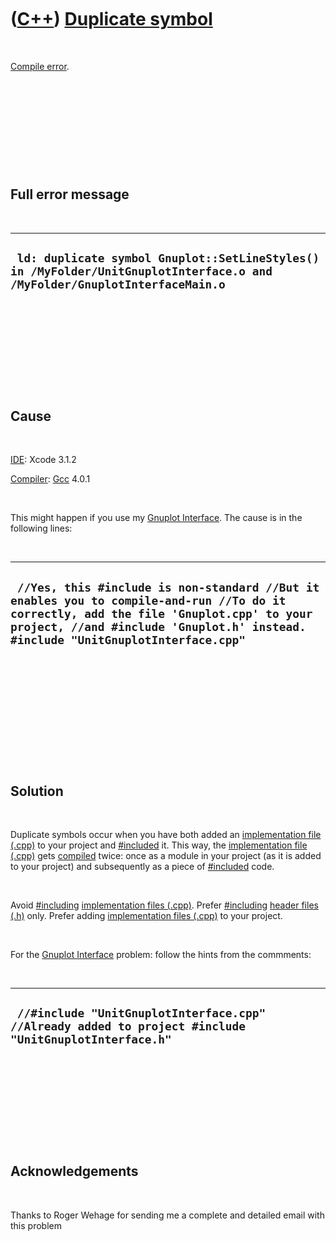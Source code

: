 



 

 

 

 

 

([C++](Cpp.md)) [Duplicate symbol](CppCompileErrorDuplicateSymbol.md)
=======================================================================

 

[Compile error](CppCompileError.md).

 

 

 

 

 

Full error message
------------------

 

  ---------------------------------------------------------------------------------------------------------------------------
  ` ld: duplicate symbol Gnuplot::SetLineStyles() in /MyFolder/UnitGnuplotInterface.o and /MyFolder/GnuplotInterfaceMain.o`
  ---------------------------------------------------------------------------------------------------------------------------

 

 

 

 

 

Cause
-----

 

[IDE](CppIde.md): Xcode 3.1.2

[Compiler](CppCompiler.md): [Gcc](CppGcc.md) 4.0.1

 

This might happen if you use my [Gnuplot
Interface](CppGnuplotInterface.md). The cause is in the following
lines:

 

  ---------------------------------------------------------------------------------------------------------------------------------------------------------------------------------------------------------------------------
  ` //Yes, this #include is non-standard //But it enables you to compile-and-run //To do it correctly, add the file 'Gnuplot.cpp' to your project, //and #include 'Gnuplot.h' instead. #include "UnitGnuplotInterface.cpp"`
  ---------------------------------------------------------------------------------------------------------------------------------------------------------------------------------------------------------------------------

 

 

 

 

 

 

Solution
--------

 

Duplicate symbols occur when you have both added an [implementation file
(.cpp)](CppImplementationFile.md) to your project and
[\#included](CppInclude.md) it. This way, the [implementation file
(.cpp)](CppImplementationFile.md) gets [compiled](CppCompiler.md)
twice: once as a module in your project (as it is added to your project)
and subsequently as a piece of [\#included](CppInclude.md) code.

 

Avoid [\#including](CppInclude.md) [implementation files
(.cpp)](CppImplementationFile.md). Prefer [\#including](CppInclude.md)
[header files (.h)](CppHeaderFile.md) only. Prefer adding
[implementation files (.cpp)](CppImplementationFile.md) to your
project.

 

For the [Gnuplot Interface](CppGnuplotInterface.md) problem: follow the
hints from the commments:

 

  -------------------------------------------------------------------------------------------------------
  ` //#include "UnitGnuplotInterface.cpp" //Already added to project #include "UnitGnuplotInterface.h"`
  -------------------------------------------------------------------------------------------------------

 

 

 

 

 

Acknowledgements
----------------

 

Thanks to Roger Wehage for sending me a complete and detailed email with
this problem

 

 

 

 

 





 



